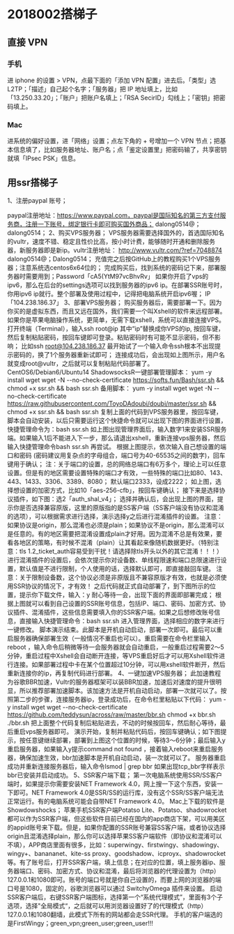 # 2018002搭梯子
## 直接 VPN
### 手机
进 iphone 的设置 > VPN，点最下面的「添加 VPN 配置」进去后。「类型」选 L2TP；「描述」自己起个名字；「服务器」把 IP 地址填上，比如「13.250.33.20」；「账户」把账户名填上；「RSA SecirID」勾线上；「密钥」把密码填上。

### Mac
进系统的偏好设置，进「网络」设置；点左下角的 + 号增加一个 VPN 节点；把基本信息填了，比如服务器地址、账户名；点「鉴定设置里」把密码输了，共享密钥就填「IPsec PSK」信息。

## 用ssr搭梯子
1、注册paypal 账号；

paypal注册地址：https://www.paypal.com，paypal是国际知名的第三方支付服务商，注册一下账号，绑定银行卡即可购买国外商品；
dalong0514@；dalong0514；
2、购买VPS服务器；
VPS服务器需要选择国外的，首选国际知名的vultr，速度不错、稳定且性价比高，按小时计费，能够随时开通和删除服务器，新服务器即是新ip。vultr注册地址： http://www.vultr.com/?ref=7048874 
dalong0514@；Dalong0514；
充值完之后按GitHub上的教程购买1个VPS服务器；注意系统选centos6x64位的；
完成购买后，找到系统的密码记下来，部署服务器时需要用到；Password「cA5(YtM97vcBhvRv」
如果你开启了vps的ipv6，那么在后台的settings选项可以找到服务器的ipv6 ip。在部署SSR账号时，你用ipv6 ip就行。整个部署及使用过程中，记得把电脑系统开启ipv6喔；
IP「104.238.186.37」
3、部署VPS服务器；
购买服务器后，需要部署一下。因为你买的是虚拟东西，而且又远在国外，我们需要一个叫Xshell的软件来远程部署。如果你是苹果电脑操作系统，更简单，无需下载xshell，系统可以直接连接VPS。打开终端（Terminal），输入ssh root@ip 其中“ip”替换成你VPS的ip, 按回车键，然后复制粘贴密码，按回车键即可登录。粘贴密码时有可能不显示密码，但不影响； 比如ssh root@104.238.186.37
最开始试了一个输入命令ssh根本不出现提示密码的，换了1个服务器重新试即可；
连接成功后，会出现如上图所示，用户名就变成root@vultr，之后就可以复制粘贴代码部署了。
CentOS6/Debian6/Ubuntu14 ShadowsocksR一键部署管理脚本：
yum -y install wget
wget -N --no-check-certificate https://softs.fun/Bash/ssr.sh && chmod +x ssr.sh && bash ssr.sh
备用脚本：
yum -y install wget
wget -N --no-check-certificate https://raw.githubusercontent.com/ToyoDAdoubi/doubi/master/ssr.sh && chmod +x ssr.sh && bash ssr.sh
复制上面的代码到VPS服务器里，按回车键，脚本会自动安装，以后只需要运行这个快捷命令就可以出现下图的界面进行设置，快捷管理命令为：bash ssr.sh
如上图出现管理界面后，输入数字1来安装SSR服务端。如果输入1后不能进入下一步，那么请退出xshell，重新连接vps服务器，然后输入快捷管理命令bash ssr.sh 再尝试。
根据上图提示，依次输入自己想设置的端口和密码 (密码建议用复杂点的字母组合，端口号为40-65535之间的数字)，回车键用于确认；
注：关于端口的设置，总的网络总端口有6万多个，理论上可以任意设置。但是有的地区需要设置特殊的端口才有效，一些特殊的端口比如80、143、443、1433、3306、3389、8080；
默认端口2333，设成2222；
如上图，选择想设置的加密方式，比如10「aes-256-cfb」，按回车键确认；
接下来是选择协议插件，如下图：选2「auth_shal_v4」；
选择并确认后，会出现上图的界面，提示你是否选择兼容原版，这里的原版指的是SS客户端（SS客户端没有协议和混淆的选项），可以根据需求进行选择，演示选择y之后进行混淆插件的设置。
注意：如果协议是origin，那么混淆也必须是plain；如果协议不是origin，那么混淆可以是任意的。有的地区需要把混淆设置成plain才好用。因为混淆不总是有效果，要看各地区的策略，有时候不混淆（plain）让其看起来像随机数据更好。（特别注意：tls 1.2_ticket_auth容易受到干扰！请选择除tls开头以外的其它混淆！！！）
进行混淆插件的设置后，会依次提示你对设备数、单线程限速和端口总限速进行设置，默认值是不进行限制，个人使用的话，选择默认即可，即直接敲回车键。
注意：关于限制设备数，这个协议必须是非原版且不兼容原版才有效，也就是必须使用SSR协议的情况下，才有效！
之后代码就正式自动部署了，到下图所示的位置，提示你下载文件，输入：y
耐心等待一会，出现下面的界面即部署完成；
根据上图就可以看到自己设置的SSR账号信息，包括IP、端口、密码、加密方式、协议插件、混淆插件，这些信息需要填入你的SSR客户端。如果之后想修改账号信息，直接输入快捷管理命令：bash ssr.sh 进入管理界面，选择相应的数字来进行一键修改。
脚本演示结束。此脚本是开机自动启动，部署一次即可。最后可以重启服务器确保部署生效（一般情况不重启也可以）。重启需要在命令栏里输入reboot ，输入命令后稍微等待一会服务器就会自动重启，一般重启过程需要2～5分钟，重启过程中Xshell会自动断开连接，等VPS重启好后才可以用Xshell软件进行连接。如果部署过程中卡在某个位置超过10分钟，可以用xshell软件断开，然后重新连接你的ip，再复制代码进行部署。
4、一键加速VPS服务器；
此加速教程为谷歌BBR加速，Vultr的服务器框架可以装BBR加速，加速后对速度的提升很明显，所以推荐部署加速脚本。该加速方法是开机自动启动，部署一次就可以了。按照第二步的步骤，连接服务器ip，登录成功后，在命令栏里粘贴以下代码：
yum -y install wget
wget --no-check-certificate https://github.com/teddysun/across/raw/master/bbr.sh
chmod +x bbr.sh
./bbr.sh
把上面整个代码复制后粘贴进去，不动的时候按回车，然后耐心等待，最后重启vps服务器即可。
演示开始，复制并粘贴代码后，按回车键确认；如下图提示，按任意键继续部署，部署到上图这个位置的时候，等待3～6分钟；最后输入y重启服务器，如果输入y提示command not found ，接着输入reboot来重启服务器，确保加速生效，bbr加速脚本是开机自动启动，装一次就可以了。
服务器重启成功并重新连接服务器后，输入命令lsmod | grep bbr 如果出现tcp_bbr字样表示bbr已安装并启动成功。
5、SSR客户端下载；
第一次电脑系统使用SSR/SS客户端时，如果提示你需要安装NET Framework 4.0，网上搜一下这个东西，安装一下即可。NET Framework 4.0是SSR/SS的运行库，没有这个SSR/SS客户端无法正常运行。有的电脑系统可能会自带NET Framework 4.0。
Mac上下载的软件是Showdowshocks；
苹果手机SSR客户端Potatso Lite、Potatso、shadowrocket都可以作为SSR客户端，但这些软件目前已经在国内的app商店下架，可以用美区的appid账号来下载。但是，如果你配置的SSR账号兼容SS客户端，或者协议选择origin且混淆选择plain，那么你可以选择苹果SS客户端软件（即协议和混淆可以不填），APP商店里面有很多，比如：superwingy、firstwingy、shadowingy、wingy+、banananet、kite-ss proxy、goodshadow、icproyx、shadowrocket等。有了账号后，打开SSR客户端，填上信息；在对应的位置，填上服务器ip、服务器端口、密码、加密方式、协议和混淆，最后将浏览器的代理设置为（http）127.0.0.1和1080即可。账号的端口号就是你自己设置的，而要上网的浏览器的端口号是1080，固定的，谷歌浏览器可以通过 SwitchyOmega 插件来设置。
启动SSR客户端后，右键SSR客户端图标，选择第一个“系统代理模式”，里面有3个子选项，选择"全局模式“，之后就可以用浏览器设置好了的代理模式（http）127.0.0.1和1080翻墙，此模式下所有的网站都会走SSR代理。
手机的客户端选的是FirstWingy；green_vpn;green_user;green_user!!!